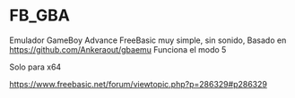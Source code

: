 # FB_GBA

Emulador GameBoy Advance FreeBasic muy simple, sin sonido, Basado en https://github.com/Ankeraout/gbaemu
Funciona el modo 5

Solo para x64

https://www.freebasic.net/forum/viewtopic.php?p=286329#p286329
